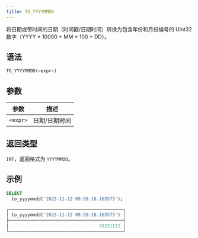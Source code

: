 ```yaml
---
title: TO_YYYYMMDD
---
```


将日期或带时间的日期（时间戳/日期时间）转换为包含年份和月份编号的 UInt32 数字（YYYY * 10000 + MM * 100 + DD）。

## 语法

```sql
TO_YYYYMMDD(<expr>)
```

## 参数

| 参数       | 描述         |
|------------|--------------|
| `<expr>`   | 日期/日期时间 |

## 返回类型

`INT`，返回格式为 `YYYYMMDD`。

## 示例

```sql
SELECT
  to_yyyymmdd('2023-11-12 09:38:18.165575');

┌───────────────────────────────────────────┐
│ to_yyyymmdd('2023-11-12 09:38:18.165575') │
├───────────────────────────────────────────┤
│                                  20231112 │
└───────────────────────────────────────────┘
```